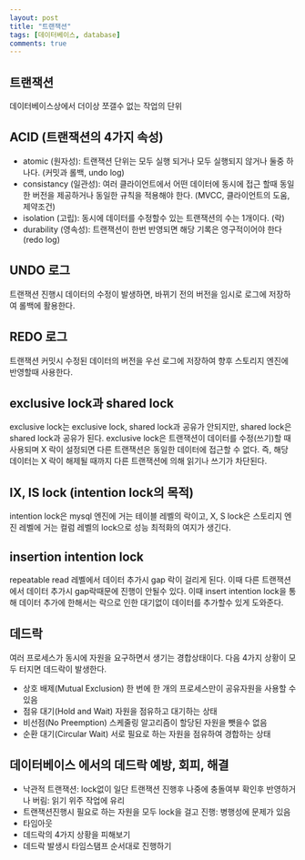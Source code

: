 ```yaml
---
layout: post
title: "트랜잭션"
tags: [데이터베이스, database]
comments: true
---
```


## 트랜잭션
데이터베이스상에서 더이상 쪼갤수 없는 작업의 단위

## ACID (트랜잭션의 4가지 속성)
- atomic (원자성): 트랜잭션 단위는 모두 실행 되거나 모두 실행되지 않거나 둘중 하나다. (커밋과 롤백, undo log)
- consistancy (일관성): 여러 클라이언트에서 어떤 데이터에 동시에 접근 할때 동일한 버전을 제공하거나 동일한 규칙을 적용해야 한다. (MVCC, 클라이언트의 도움, 제약조건)
- isolation (고립): 동시에 데이터를 수정할수 있는 트랜잭션의 수는 1개이다. (락)
- durability (영속성): 트랜잭션이 한번 반영되면 해당 기록은 영구적이어야 한다 (redo log)

## UNDO 로그
트랜잭션 진행시 데이터의 수정이 발생하면, 바뀌기 전의 버전을 임시로 로그에 저장하여 롤백에 활용한다.

## REDO 로그
트랜잭션 커밋시 수정된 데이터의 버전을 우선 로그에 저장하여 향후 스토리지 엔진에 반영할때 사용한다.

## exclusive lock과 shared lock
exclusive lock는 exclusive lock, shared lock과 공유가 안되지만, shared lock은 shared lock과 공유가 된다. 
exclusive lock은 트랜잭션이 데이터를 수정(쓰기)할 때 사용되며 X 락이 설정되면 다른 트랜잭션은 동일한 데이터에 접근할 수 없다. 즉, 해당 데이터는 X 락이 해제될 때까지 다른 트랜잭션에 의해 읽기나 쓰기가 차단된다.

## IX, IS lock (intention lock의 목적)
intention lock은 mysql 엔진에 거는 테이블 레벨의 락이고, X, S lock은 스토리지 엔진 레벨에 거는 컬럼 레벨의 lock으로 성능 최적화의 여지가 생긴다.

## insertion intention lock
repeatable read 레벨에서 데이터 추가시 gap 락이 걸리게 된다. 이때 다른 트랜잭션에서 데이터 추가시 gap락때문에 진행이 안될수 있다. 이때 insert intention lock을 통해 데이터 추가에 한해서는 락으로 인한 대기없이 데이터를 추가할수 있게 도와준다.

## 데드락
여러 프로세스가 동시에 자원을 요구하면서 생기는 경합상태이다. 다음 4가지 상황이 모두 터지면 데드락이 발생한다.

- 상호 배제(Mutual Exclusion) 한 번에 한 개의 프로세스만이 공유자원을 사용할 수 있음
- 점유 대기(Hold and Wait) 자원을 점유하고 대기하는 상태
- 비선점(No Preemption) 스케줄링 알고리즘이 할당된 자원을 뺏을수 없음
- 순환 대기(Circular Wait) 서로 필요로 하는 자원을 점유하여 경합하는 상태

## 데이터베이스 에서의 데드락 예방, 회피, 해결

- 낙관적 트랜잭션: lock없이 일단 트랜잭션 진행후 나중에 충돌여부 확인후 반영하거나 버림: 읽기 위주 작업에 유리
- 트랜잭션진행시 필요로 하는 자원을 모두 lock을 걸고 진행: 병행성에 문제가 있음
- 타임아웃
- 데드락의 4가지 상황을 피해보기
- 데드락 발생시 타임스탬프 순서대로 진행하기
